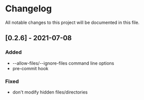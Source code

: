# Changelog

All notable changes to this project will be documented in this file.

## [0.2.6] - 2021-07-08

### Added

- --allow-files/--ignore-files command line options
- pre-commit hook

### Fixed

- don't modify hidden files/directories
